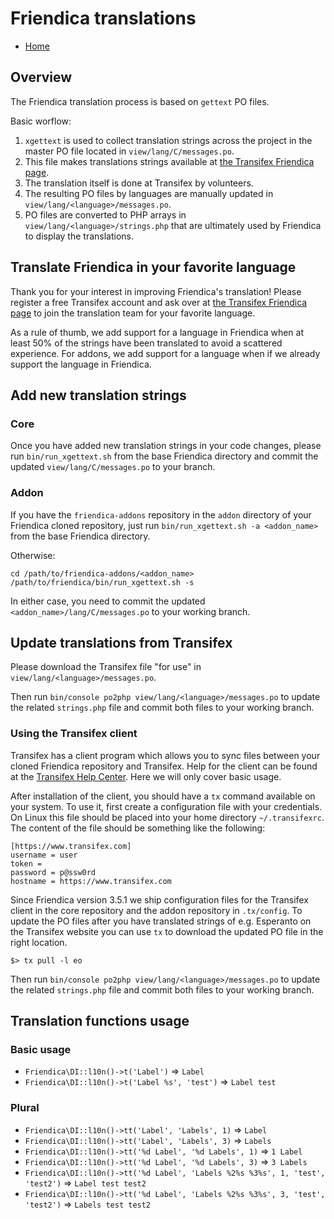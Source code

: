 Friendica translations
======================

* [Home](help)

## Overview

The Friendica translation process is based on `gettext` PO files.

Basic worflow:
1. `xgettext` is used to collect translation strings across the project in the master PO file located in `view/lang/C/messages.po`.
2. This file makes translations strings available at [the Transifex Friendica page](https://www.transifex.com/Friendica/friendica/dashboard/).
3. The translation itself is done at Transifex by volunteers.
4. The resulting PO files by languages are manually updated in `view/lang/<language>/messages.po`.
5. PO files are converted to PHP arrays in `view/lang/<language>/strings.php` that are ultimately used by Friendica to display the translations.

## Translate Friendica in your favorite language

Thank you for your interest in improving Friendica's translation!
Please register a free Transifex account and ask over at [the Transifex Friendica page](https://www.transifex.com/Friendica/friendica/dashboard/) to join the translation team for your favorite language.

As a rule of thumb, we add support for a language in Friendica when at least 50% of the strings have been translated to avoid a scattered experience.
For addons, we add support for a language when if we already support the language in Friendica.

## Add new translation strings

### Core

Once you have added new translation strings in your code changes, please run `bin/run_xgettext.sh` from the base Friendica directory and commit the updated `view/lang/C/messages.po` to your branch.

### Addon

If you have the `friendica-addons` repository in the `addon` directory of your Friendica cloned repository, just run `bin/run_xgettext.sh -a <addon_name>` from the base Friendica directory.

Otherwise:

	cd /path/to/friendica-addons/<addon_name>
	/path/to/friendica/bin/run_xgettext.sh -s

In either case, you need to commit the updated `<addon_name>/lang/C/messages.po` to your working branch.

## Update translations from Transifex

Please download the Transifex file "for use" in `view/lang/<language>/messages.po`.

Then run `bin/console po2php view/lang/<language>/messages.po` to update the related `strings.php` file and commit both files to your working branch.

### Using the Transifex client

Transifex has a client program which allows you to sync files between your cloned Friendica repository and Transifex.
Help for the client can be found at the [Transifex Help Center](https://docs.transifex.com/client/introduction).
Here we will only cover basic usage.

After installation of the client, you should have a `tx` command available on your system.
To use it, first create a configuration file with your credentials.
On Linux this file should be placed into your home directory `~/.transifexrc`.
The content of the file should be something like the following:

    [https://www.transifex.com]
    username = user
    token =
    password = p@ssw0rd
    hostname = https://www.transifex.com

Since Friendica version 3.5.1 we ship configuration files for the Transifex client in the core repository and the addon repository in `.tx/config`.
To update the PO files after you have translated strings of e.g. Esperanto on the Transifex website you can use `tx` to download the updated PO file in the right location.

    $> tx pull -l eo

Then run `bin/console po2php view/lang/<language>/messages.po` to update the related `strings.php` file and commit both files to your working branch.

## Translation functions usage

### Basic usage

- `Friendica\DI::l10n()->t('Label')` => `Label`
- `Friendica\DI::l10n()->t('Label %s', 'test')` => `Label test`

### Plural

- `Friendica\DI::l10n()->tt('Label', 'Labels', 1)` => `Label`
- `Friendica\DI::l10n()->tt('Label', 'Labels', 3)` => `Labels`
- `Friendica\DI::l10n()->tt('%d Label', '%d Labels', 1)` => `1 Label`
- `Friendica\DI::l10n()->tt('%d Label', '%d Labels', 3)` => `3 Labels`
- `Friendica\DI::l10n()->tt('%d Label', 'Labels %2%s %3%s', 1, 'test', 'test2')` => `Label test test2`
- `Friendica\DI::l10n()->tt('%d Label', 'Labels %2%s %3%s', 3, 'test', 'test2')` => `Labels test test2`
